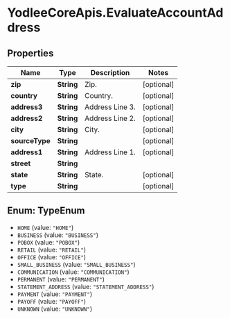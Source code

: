 # YodleeCoreApis.EvaluateAccountAddress

## Properties
Name | Type | Description | Notes
------------ | ------------- | ------------- | -------------
**zip** | **String** | Zip. | [optional] 
**country** | **String** | Country. | [optional] 
**address3** | **String** | Address Line 3. | [optional] 
**address2** | **String** | Address Line 2. | [optional] 
**city** | **String** | City. | [optional] 
**sourceType** | **String** |  | [optional] 
**address1** | **String** | Address Line 1. | [optional] 
**street** | **String** |  | 
**state** | **String** | State. | [optional] 
**type** | **String** |  | [optional] 

<a name="TypeEnum"></a>
## Enum: TypeEnum

* `HOME` (value: `"HOME"`)
* `BUSINESS` (value: `"BUSINESS"`)
* `POBOX` (value: `"POBOX"`)
* `RETAIL` (value: `"RETAIL"`)
* `OFFICE` (value: `"OFFICE"`)
* `SMALL_BUSINESS` (value: `"SMALL_BUSINESS"`)
* `COMMUNICATION` (value: `"COMMUNICATION"`)
* `PERMANENT` (value: `"PERMANENT"`)
* `STATEMENT_ADDRESS` (value: `"STATEMENT_ADDRESS"`)
* `PAYMENT` (value: `"PAYMENT"`)
* `PAYOFF` (value: `"PAYOFF"`)
* `UNKNOWN` (value: `"UNKNOWN"`)

